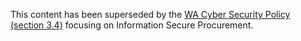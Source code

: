 This content has been superseded by the [WA Cyber Security Policy (section 3.4)](https://www.wa.gov.au/government/publications/wa-government-cyber-security-policy) focusing on Information Secure Procurement.
